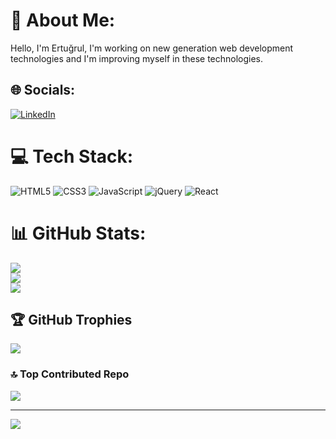 # 💫 About Me:
Hello, I'm Ertuğrul, I'm working on new generation web development technologies and I'm improving myself in these technologies.


## 🌐 Socials:
[![LinkedIn](https://img.shields.io/badge/LinkedIn-%230077B5.svg?logo=linkedin&logoColor=white)](https://linkedin.com/in/ertugrul8onder) 

# 💻 Tech Stack:
![HTML5](https://img.shields.io/badge/html5-%23E34F26.svg?style=for-the-badge&logo=html5&logoColor=white) ![CSS3](https://img.shields.io/badge/css3-%231572B6.svg?style=for-the-badge&logo=css3&logoColor=white) ![JavaScript](https://img.shields.io/badge/javascript-%23323330.svg?style=for-the-badge&logo=javascript&logoColor=%23F7DF1E) ![jQuery](https://img.shields.io/badge/jquery-%230769AD.svg?style=for-the-badge&logo=jquery&logoColor=white) ![React](https://img.shields.io/badge/react-%2320232a.svg?style=for-the-badge&logo=react&logoColor=%2361DAFB)
# 📊 GitHub Stats:
![](https://github-readme-stats.vercel.app/api?username=ertugrul8onder&theme=default&hide_border=false&include_all_commits=true&count_private=true)<br/>
![](https://github-readme-streak-stats.herokuapp.com/?user=ertugrul8onder&theme=default&hide_border=false)<br/>
![](https://github-readme-stats.vercel.app/api/top-langs/?username=ertugrul8onder&theme=default&hide_border=false&include_all_commits=true&count_private=true&layout=compact)

## 🏆 GitHub Trophies
![](https://github-profile-trophy.vercel.app/?username=ertugrul8onder&theme=flat&no-frame=true&no-bg=false&margin-w=4)

### 🔝 Top Contributed Repo
![](https://github-contributor-stats.vercel.app/api?username=ertugrul8onder&limit=5&theme=flat&combine_all_yearly_contributions=true)

---
[![](https://visitcount.itsvg.in/api?id=ertugrul8onder&icon=0&color=0)](https://visitcount.itsvg.in)

<!-- Proudly created with GPRM ( https://gprm.itsvg.in ) -->
